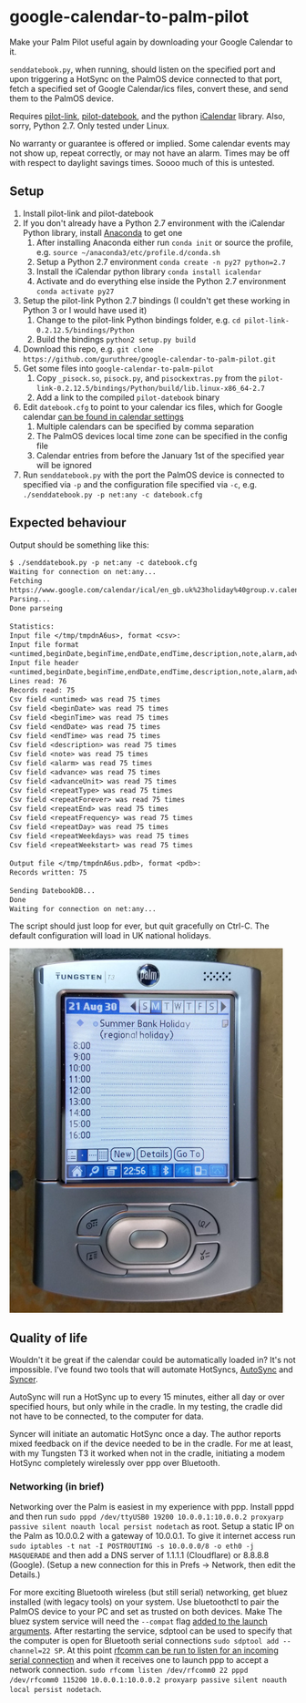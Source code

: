 # google-calendar-to-palm-pilot
Make your Palm Pilot useful again by downloading your Google Calendar to it.

`senddatebook.py`, when running, should listen on the specified port and upon triggering a HotSync on the PalmOS device connected to that port, fetch a specified set of Google Calendar/ics files, convert these, and send them to the PalmOS device.

Requires [pilot-link](https://github.com/jichu4n/pilot-link), [pilot-datebook](https://github.com/guruthree/pilot-datebook), and the python [iCalendar](https://github.com/collective/icalendar) library. Also, sorry, Python 2.7. Only tested under Linux.

No warranty or guarantee is offered or implied. Some calendar events may not show up, repeat correctly, or may not have an alarm. Times may be off with respect to daylight savings times. Soooo much of this is untested.

## Setup
1. Install pilot-link and pilot-datebook
2. If you don't already have a Python 2.7 environment with the iCalendar Python library, install [Anaconda](https://www.anaconda.com/products/individual) to get one
    1. After installing Anaconda either run `conda init` or source the profile, e.g. `source ~/anaconda3/etc/profile.d/conda.sh`
    2. Setup a Python 2.7 environment `conda create -n py27 python=2.7`
    3. Install the iCalendar python library `conda install icalendar`
    4. Activate and do everything else inside the Python 2.7 environment `conda activate py27`
3. Setup the pilot-link Python 2.7 bindings (I couldn't get these working in Python 3 or I would have used it)
    1. Change to the pilot-link Python bindings folder, e.g. `cd pilot-link-0.2.12.5/bindings/Python`
    2. Build the bindings `python2 setup.py build`
4. Download this repo, e.g. `git clone https://github.com/guruthree/google-calendar-to-palm-pilot.git`
5. Get some files into `google-calendar-to-palm-pilot`
    1. Copy `_pisock.so`, `pisock.py`, and `pisockextras.py` from the `pilot-link-0.2.12.5/bindings/Python/build/lib.linux-x86_64-2.7`
    2. Add a link to the compiled `pilot-datebook` binary
6. Edit `datebook.cfg` to point to your calendar ics files, which for Google calendar [can be found in calendar settings](https://support.google.com/calendar/answer/37648?hl=en#zippy=%2Cget-your-calendar-view-only)
    1. Multiple calendars can be specified by comma separation
    2. The PalmOS devices local time zone can be specified in the config file
    3. Calendar entries from before the January 1st of the specified year will be ignored
7. Run `senddatebook.py` with the port the PalmOS device is connected to specified via `-p` and the configuration file specified via `-c`, e.g. `./senddatebook.py -p net:any -c datebook.cfg`

## Expected behaviour
Output should be something like this:
```
$ ./senddatebook.py -p net:any -c datebook.cfg
Waiting for connection on net:any...
Fetching https://www.google.com/calendar/ical/en_gb.uk%23holiday%40group.v.calendar.google.com/public/basic.ics...
Parsing...
Done parseing
                                                  
Statistics:
Input file </tmp/tmpdnA6us>, format <csv>:
Input file format <untimed,beginDate,beginTime,endDate,endTime,description,note,alarm,advance,advanceUnit,repeatType,repeatForever,repeatEnd,repeatFrequency,repeatDay,repeatWeekdays,repeatWeekstart>
Input file header <untimed,beginDate,beginTime,endDate,endTime,description,note,alarm,advance,advanceUnit,repeatType,repeatForever,repeatEnd,repeatFrequency,repeatDay,repeatWeekdays,repeatWeekstart>
Lines read: 76
Records read: 75
Csv field <untimed> was read 75 times
Csv field <beginDate> was read 75 times
Csv field <beginTime> was read 75 times
Csv field <endDate> was read 75 times
Csv field <endTime> was read 75 times
Csv field <description> was read 75 times
Csv field <note> was read 75 times
Csv field <alarm> was read 75 times
Csv field <advance> was read 75 times
Csv field <advanceUnit> was read 75 times
Csv field <repeatType> was read 75 times
Csv field <repeatForever> was read 75 times
Csv field <repeatEnd> was read 75 times
Csv field <repeatFrequency> was read 75 times
Csv field <repeatDay> was read 75 times
Csv field <repeatWeekdays> was read 75 times
Csv field <repeatWeekstart> was read 75 times

Output file </tmp/tmpdnA6us.pdb>, format <pdb>:
Records written: 75

Sending DatebookDB...
Done
Waiting for connection on net:any...
```

The script should just loop for ever, but quit gracefully on Ctrl-C. The default configuration will load in UK national holidays.

![A Palm Tungsten T3 showing the date book on August 30th, 2021 with the "Summer Bank Holiday (regional Holiday)", imported via HotSync from Google Calendar.](screenshot.jpg)

## Quality of life
Wouldn't it be great if the calendar could be automatically loaded in? It's not impossible. I've found two tools that will automate HotSyncs, [AutoSync](https://archive.org/details/tucows_33516_AutoSync) and [Syncer](https://freeware.palmclub.nl/9f/132-syncer.html).

AutoSync will run a HotSync up to every 15 minutes, either all day or over specified hours, but only while in the cradle. In my testing, the cradle did not have to be connected, to the computer for data.

Syncer will initiate an automatic HotSync once a day. The author reports mixed feedback on if the device needed to be in the cradle. For me at least, with my Tungsten T3 it worked when not in the cradle, initiating a modem HotSync completely wirelessly over ppp over Bluetooth.

### Networking (in brief)

Networking over the Palm is easiest in my experience with ppp. Install pppd and then run `sudo pppd /dev/ttyUSB0 19200 10.0.0.1:10.0.0.2 proxyarp passive silent noauth local persist nodetach` as root. Setup a static IP on the Palm as 10.0.0.2 with a gateway of 10.0.0.1. To give it internet access run `sudo iptables -t nat -I POSTROUTING -s 10.0.0.0/8 -o eth0 -j MASQUERADE` and then add a DNS server of 1.1.1.1 (Cloudflare) or 8.8.8.8 (Google). (Setup a new connection for this in Prefs -> Network, then edit the Details.)

For more exciting Bluetooth wireless (but still serial) networking, get bluez installed (with legacy tools) on your system. Use bluetoothctl to pair the PalmOS device to your PC and set as trusted on both devices. Make The bluez system service will need the `--compat` flag [added to the launch arguments](https://installfights.blogspot.com/2018/01/how-to-enable-bluetooth-connection-in.html). After restarting the service, sdptool can be used to specify that the computer is open for Bluetooth serial connections `sudo sdptool add --channel=22 SP`. At this point [rfcomm can be run to listen for an incoming serial connection](https://unix.stackexchange.com/questions/92255/how-do-i-connect-and-send-data-to-a-bluetooth-serial-port-on-linux) and when it receives one to launch ppp to accept a network connection. `sudo rfcomm listen /dev/rfcomm0 22 pppd /dev/rfcomm0 115200 10.0.0.1:10.0.0.2 proxyarp passive silent noauth local persist nodetach`.
